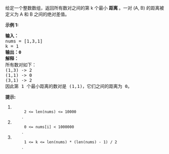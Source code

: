 <html>
 <body>
  <p>
   给定一个整数数组，返回所有数对之间的第 k 个最小
   <strong>
    距离
   </strong>
   。一对 (A, B) 的距离被定义为 A 和 B 之间的绝对差值。
  </p>
  <p>
   <strong>
    示例 1:
   </strong>
  </p>
  <pre>
<strong>输入：</strong>
nums = [1,3,1]
k = 1
<strong>输出：0</strong> 
<strong>解释：</strong>
所有数对如下：
(1,3) -&gt; 2
(1,1) -&gt; 0
(3,1) -&gt; 2
因此第 1 个最小距离的数对是 (1,1)，它们之间的距离为 0。
</pre>
  <p>
   <strong>
    提示:
   </strong>
  </p>
  <ol>
   <li>
    <code>
     2 &lt;= len(nums) &lt;= 10000
    </code>
    .
   </li>
   <li>
    <code>
     0 &lt;= nums[i] &lt; 1000000
    </code>
    .
   </li>
   <li>
    <code>
     1 &lt;= k &lt;= len(nums) * (len(nums) - 1) / 2
    </code>
    .
   </li>
  </ol>
 </body>
</html>